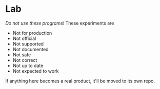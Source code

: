 # Lab

_Do not use these programs!_ These experiments are
* Not for production
* Not official
* Not supported
* Not documented
* Not safe
* Not correct
* Not up to date
* Not expected to work

If anything here becomes a real product, it'll be moved to its own repo.
